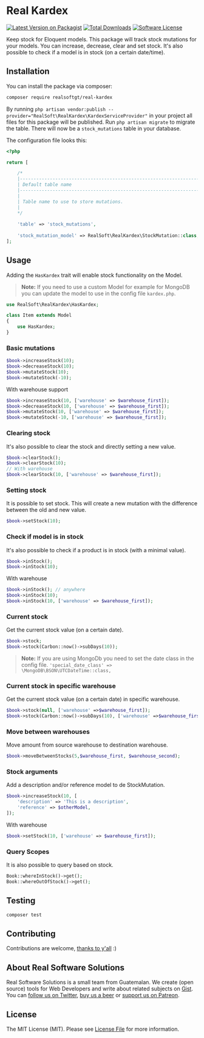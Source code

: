 # Real Kardex

[![Latest Version on Packagist](https://img.shields.io/packagist/v/realsoftgt/real-kardex.svg?style=flat-square)](https://packagist.org/packages/realsoftgt/real-kardex)
[![Total Downloads](https://img.shields.io/packagist/dt/realsoftgt/real-kardex.svg?style=flat-square)](https://packagist.org/packages/realsoftgt/real-kardex)
[![Software License](https://img.shields.io/badge/license-MIT-brightgreen.svg?style=flat-square)](LICENSE.md)

Keep stock for Eloquent models. This package will track stock mutations for your models. You can increase, decrease, clear and set stock. It's also possible to check if a model is in stock (on a certain date/time).

## Installation

You can install the package via composer:

``` bash
composer require realsoftgt/real-kardex
```

By running `php artisan vendor:publish --provider="RealSoft\RealKardex\KardexServiceProvider"` in your project all files for this package will be published. Run `php artisan migrate` to migrate the table. There will now be a `stock_mutations` table in your database.

The configuration file looks this:
```php
<?php

return [

    /*
    |--------------------------------------------------------------------------
    | Default table name
    |--------------------------------------------------------------------------
    |
    | Table name to use to store mutations.
    |
    */
    
    'table' => 'stock_mutations',
    
    'stock_mutation_model' => RealSoft\RealKardex\StockMutation::class,
];
```

## Usage

Adding the `HasKardex` trait will enable stock functionality on the Model.

> **Note:** If you need to use a custom Model for example for MongoDB you can update the model to use in the config file `kardex.php`.

``` php
use RealSoft\RealKardex\HasKardex;

class Item extends Model
{
    use HasKardex;
}
```

### Basic mutations

```php
$book->increaseStock(10);
$book->decreaseStock(10);
$book->mutateStock(10);
$book->mutateStock(-10);
```
With warehouse support
```php
$book->increaseStock(10, ['warehouse' => $warehouse_first]);
$book->decreaseStock(10, ['warehouse' => $warehouse_first]);
$book->mutateStock(10, ['warehouse' => $warehouse_first]);
$book->mutateStock(-10, ['warehouse' => $warehouse_first]);
```

### Clearing stock

It's also possible to clear the stock and directly setting a new value.

```php
$book->clearStock();
$book->clearStock(10);
// With warehouse
$book->clearStock(10, ['warehouse' => $warehouse_first]);
```

### Setting stock

It is possible to set stock. This will create a new mutation with the difference between the old and new value.

```php
$book->setStock(10);
```

### Check if model is in stock

It's also possible to check if a product is in stock (with a minimal value).

```php
$book->inStock();
$book->inStock(10);
```
With warehouse
```php
$book->inStock(); // anywhere
$book->inStock(10);
$book->inStock(10, ['warehouse' => $warehouse_first]);
```

### Current stock

Get the current stock value (on a certain date).

```php
$book->stock;
$book->stock(Carbon::now()->subDays(10));
```

> **Note:** If you are using MongoDb you need to set the date class in the config file.
> `'special_date_class' => \MongoDB\BSON\UTCDateTime::class,`

### Current stock in specific warehouse

Get the current stock value (on a certain date) in specific warehouse.

```php
$book->stock(null, ['warehouse' =>$warehouse_first]);
$book->stock(Carbon::now()->subDays(10), ['warehouse' =>$warehouse_first]);
```

### Move between warehouses

Move amount from source warehouse to destination warehouse.

```php
$book->moveBetweenStocks(5,$warehouse_first, $warehouse_second);
```

### Stock arguments

Add a description and/or reference model to de StockMutation.

```php
$book->increaseStock(10, [
    'description' => 'This is a description',
    'reference' => $otherModel,
]);
```

With warehouse
```php
$book->setStock(10, ['warehouse' => $warehouse_first]);
```

### Query Scopes

It is also possible to query based on stock.

```php
Book::whereInStock()->get();
Book::whereOutOfStock()->get();
```

## Testing

``` bash
composer test
```

## Contributing

Contributions are welcome, [thanks to y'all](https://github.com/realsoftgt/real-kardex/graphs/contributors) :)

## About Real Software Solutions

Real Software Solutions is a small team from Guatemalan. We create (open source) tools for Web Developers and write about related subjects on [Gist](https://gists.github.com/realsoftgt). You can [follow us on Twitter](https://twitter.com/intelguasoft), [buy us a beer](https://www.paypal.me/realsoftgt/10) or [support us on Patreon](https://www.patreon.com/realsoftgt).

## License

The MIT License (MIT). Please see [License File](LICENSE.md) for more information.